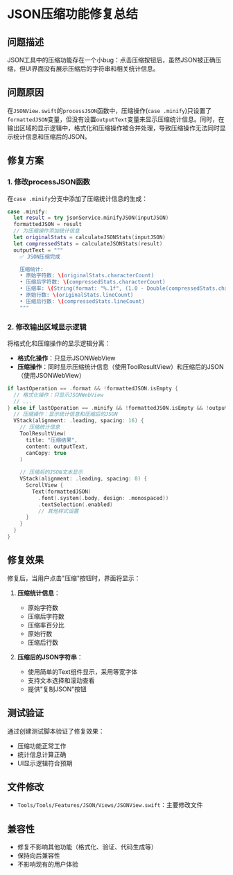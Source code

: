 # JSON压缩功能修复总结

## 问题描述
JSON工具中的压缩功能存在一个小bug：点击压缩按钮后，虽然JSON被正确压缩，但UI界面没有展示压缩后的字符串和相关统计信息。

## 问题原因
在`JSONView.swift`的`processJSON`函数中，压缩操作(`case .minify`)只设置了`formattedJSON`变量，但没有设置`outputText`变量来显示压缩统计信息。同时，在输出区域的显示逻辑中，格式化和压缩操作被合并处理，导致压缩操作无法同时显示统计信息和压缩后的JSON。

## 修复方案

### 1. 修改processJSON函数
在`case .minify`分支中添加了压缩统计信息的生成：

```swift
case .minify:
  let result = try jsonService.minifyJSON(inputJSON)
  formattedJSON = result
  // 为压缩操作添加统计信息
  let originalStats = calculateJSONStats(inputJSON)
  let compressedStats = calculateJSONStats(result)
  outputText = """
    ✅ JSON压缩完成

    压缩统计:
    • 原始字符数: \(originalStats.characterCount)
    • 压缩后字符数: \(compressedStats.characterCount)
    • 压缩率: \(String(format: "%.1f", (1.0 - Double(compressedStats.characterCount) / Double(originalStats.characterCount)) * 100))%
    • 原始行数: \(originalStats.lineCount)
    • 压缩后行数: \(compressedStats.lineCount)
    """
```

### 2. 修改输出区域显示逻辑
将格式化和压缩操作的显示逻辑分离：

- **格式化操作**：只显示JSONWebView
- **压缩操作**：同时显示压缩统计信息（使用ToolResultView）和压缩后的JSON（使用JSONWebView）

```swift
if lastOperation == .format && !formattedJSON.isEmpty {
  // 格式化操作：只显示JSONWebView
  // ...
} else if lastOperation == .minify && !formattedJSON.isEmpty && !outputText.isEmpty {
  // 压缩操作：显示统计信息和压缩后的JSON
  VStack(alignment: .leading, spacing: 16) {
    // 压缩统计信息
    ToolResultView(
      title: "压缩结果",
      content: outputText,
      canCopy: true
    )
    
    // 压缩后的JSON文本显示
    VStack(alignment: .leading, spacing: 8) {
      ScrollView {
        Text(formattedJSON)
          .font(.system(.body, design: .monospaced))
          .textSelection(.enabled)
          // 其他样式设置
      }
    }
  }
}
```

## 修复效果

修复后，当用户点击"压缩"按钮时，界面将显示：

1. **压缩统计信息**：
   - 原始字符数
   - 压缩后字符数
   - 压缩率百分比
   - 原始行数
   - 压缩后行数

2. **压缩后的JSON字符串**：
   - 使用简单的Text组件显示，采用等宽字体
   - 支持文本选择和滚动查看
   - 提供"复制JSON"按钮

## 测试验证

通过创建测试脚本验证了修复效果：
- 压缩功能正常工作
- 统计信息计算正确
- UI显示逻辑符合预期

## 文件修改
- `Tools/Tools/Features/JSON/Views/JSONView.swift`：主要修改文件

## 兼容性
- 修复不影响其他功能（格式化、验证、代码生成等）
- 保持向后兼容性
- 不影响现有的用户体验